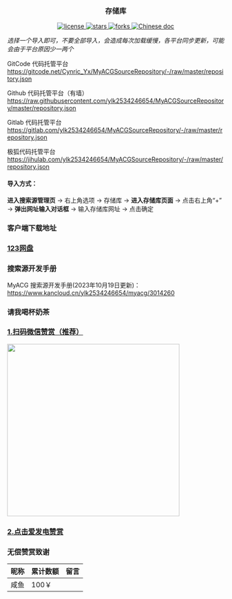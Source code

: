 ### <div align="center">存储库</div>

<p align="center">
    <a href="https://github.com/ylk2534246654/MyACGSourceRepository">
        <img alt="license" src="https://img.shields.io/github/license/ylk2534246654/MyACGSourceRepository" />
    </a>
    <a href="https://github.com/ylk2534246654/MyACGSourceRepository">
        <img alt="stars" src="https://img.shields.io/badge/dynamic/json?color=blue&label=stars&query=stargazers_count&url=https://api.github.com/repos/ylk2534246654/MyACGSourceRepository"/>
    </a>
    <a href="https://github.com/ylk2534246654/MyACGSourceRepository">
        <img alt="forks" src="https://img.shields.io/badge/dynamic/json?color=blue&label=forks&query=forks_count&url=https://api.github.com/repos/ylk2534246654/MyACGSourceRepository" />
    </a>
    <a href="https://github.com/ylk2534246654/MyACGSourceRepository">
        <img alt="Chinese doc" src="https://img.shields.io/badge/文档-简体中文-blue" />
    </a>
</p>

*选择一个导入即可，不要全部导入，会造成每次加载缓慢，各平台同步更新，可能会由于平台原因少一两个*

GitCode 代码托管平台
https://gitcode.net/Cynric_Yx/MyACGSourceRepository/-/raw/master/repository.json

Github 代码托管平台（有墙）
https://raw.githubusercontent.com/ylk2534246654/MyACGSourceRepository/master/repository.json

Gitlab 代码托管平台
https://gitlab.com/ylk2534246654/MyACGSourceRepository/-/raw/master/repository.json

极狐代码托管平台
https://jihulab.com/ylk2534246654/MyACGSourceRepository/-/raw/master/repository.json

#### 导入方式：

**进入搜索源管理页** -> 右上角选项 -> 存储库 -> **进入存储库页面** -> 点击右上角“+” -> **弹出网址输入对话框** -> 输入存储库网址 -> 点击确定

### 客户端下载地址
### [123网盘](https://www.123pan.com/s/NS2UVv-nEs53)

### 搜索源开发手册

MyACG 搜索源开发手册(2023年10月19日更新)：
https://www.kancloud.cn/ylk2534246654/myacg/3014260

### 请我喝杯奶茶

### [1.扫码微信赞赏（推荐）](https://jihulab.com/ylk2534246654/MyACGSourceRepository/-/raw/master/assets/mm_reward_qrcode.png) 

<img src="https://jihulab.com/ylk2534246654/MyACGSourceRepository/-/raw/master/assets/mm_reward_qrcode.png" width="400">

### [2.点击爱发电赞赏](https://afdian.net/a/myacg_app) 

### 无偿赞赏致谢

| 昵称  | 累计数额 | 留言  |
|  ----  | ----  | ----  |
|  咸鱼  |  100￥ |      |